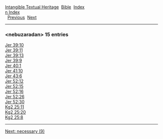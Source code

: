 [Intangible Textual Heritage](../../index)  [Bible](../index) 
[Index](index)   
[n Index](_n_)  
  [Previous](c07754)  [Next](c07756) 

------------------------------------------------------------------------

### &lt;nebuzaradan&gt; 15 entries

[Jer 39:10](../kjv/jer039.htm#010)  
[Jer 39:11](../kjv/jer039.htm#011)  
[Jer 39:13](../kjv/jer039.htm#013)  
[Jer 39:9](../kjv/jer039.htm#009)  
[Jer 40:1](../kjv/jer040.htm#001)  
[Jer 41:10](../kjv/jer041.htm#010)  
[Jer 43:6](../kjv/jer043.htm#006)  
[Jer 52:12](../kjv/jer052.htm#012)  
[Jer 52:15](../kjv/jer052.htm#015)  
[Jer 52:16](../kjv/jer052.htm#016)  
[Jer 52:26](../kjv/jer052.htm#026)  
[Jer 52:30](../kjv/jer052.htm#030)  
[Kg2 25:11](../kjv/kg2025.htm#011)  
[Kg2 25:20](../kjv/kg2025.htm#020)  
[Kg2 25:8](../kjv/kg2025.htm#008)  

------------------------------------------------------------------------

[Next: necessary (9)](c07756)

